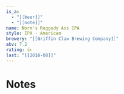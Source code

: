 ```yaml
---
is_a:
  - "[[beer]]"
  - "[[note]]"
name: Norm's Raggedy Ass IPA
style: IPA - American
brewery: "[[Griffin Claw Brewing Company]]"
abv: 7.2
rating: 👍
last: "[[2016-08]]"
---
```

# Notes

